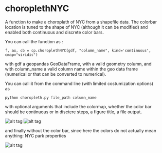 # choroplethNYC
A function to make a choroplath of NYC from a shapefile data. The colorbar location is tuned to the shape of NYC (although it can be modified) and enabled both continuous and discrete color bars.


You can call the function as :


    f, ax, cb = cp.choroplethNYC(gdf, "column_name", kind='continuous', cmap="viridis")

    
with gdf a geopandas GeoDataFrame, with a valid geometry column, and with column_name a valid column name within the geo data frame (numerical or that can be converted to numerical).

You can call it from the command line (with limited costumization options) as 

    python choropleth.py file_path column_name 

with optional arguments that include the colormap, whether the color bar should be continuous or in disctere steps, a figure title, a file output. 

![alt tag](https://raw.githubusercontent.com/fedhere/choroplathNYC/master/NYCpopzip.png)
![alt tag](https://raw.githubusercontent.com/fedhere/choroplathNYC/master/NYCcountyzip.png)

and finally without the color bar, since here the colors do not actually mean anything: NYC park properties

![alt tag](https://raw.githubusercontent.com/fedhere/choroplathNYC/master/NYCparks.png)

